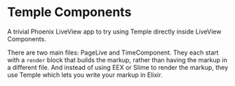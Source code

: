 # Temple Components

A trivial Phoenix LiveView app to try using Temple directly inside LiveView Components.

There are two main files: PageLive and TimeComponent. They each start with a `render` block
that builds the markup, rather than having the markup in a different file. And instead of
using EEX or Slime to render the markup, they use Temple which lets you write your markup
in Elixir.